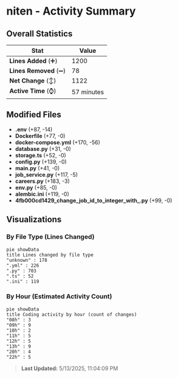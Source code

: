 # niten - Activity Summary 

## Overall Statistics

| Stat                   | Value                                                             |
| ---------------------- | ----------------------------------------------------------------- |
| **Lines Added** (➕)   | 1200                                          |
| **Lines Removed** (➖) | 78                                        |
| **Net Change** (↕)    | 1122                |
| **Active Time** (⌚)   | 57 minutes |


## Modified Files
- **.env** (+87, -14)
- **Dockerfile** (+77, -0)
- **docker-compose.yml** (+170, -56)
- **database.py** (+31, -0)
- **storage.ts** (+52, -0)
- **config.py** (+139, -0)
- **main.py** (+41, -0)
- **job_service.py** (+117, -5)
- **careers.py** (+183, -3)
- **env.py** (+85, -0)
- **alembic.ini** (+119, -0)
- **4fb000cd1429_change_job_id_to_integer_with_.py** (+99, -0)

## Visualizations

### By File Type (Lines Changed)

```mermaid
pie showData
title Lines changed by file type
"unknown" : 178
".yml" : 226
".py" : 703
".ts" : 52
".ini" : 119
```

### By Hour (Estimated Activity Count)

```mermaid
pie showData
title Coding activity by hour (count of changes)
"08h" : 3
"09h" : 9
"10h" : 2
"11h" : 5
"12h" : 5
"13h" : 9
"20h" : 4
"22h" : 5
```


> **Last Updated:** 5/13/2025, 11:04:09 PM